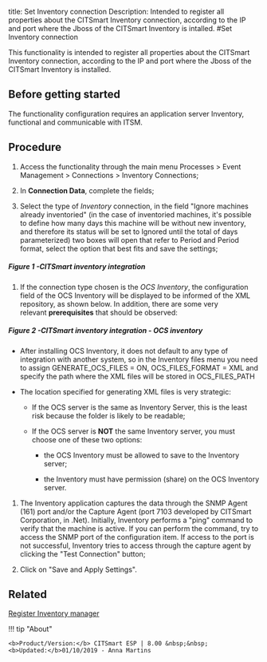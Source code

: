 title: Set Inventory connection
Description: Intended to register all properties about the CITSmart Inventory connection, according to the IP and port where the Jboss of the CITSmart Inventory is intalled.
#Set Inventory connection

This functionality is intended to register all properties about the CITSmart
Inventory connection, according to the IP and port where the Jboss of the
CITSmart Inventory is installed.

Before getting started
--------------------------

The functionality configuration requires an application server Inventory,
functional and communicable with ITSM.

Procedure
-------------

1.  Access the functionality through the main menu Processes \> Event Management
    \> Connections \> Inventory Connections;

2.  In **Connection Data**, complete the fields;

3.  Select the type of *Inventory* connection, in the field "Ignore machines
    already inventoried" (in the case of inventoried machines, it's possible to
    define how many days this machine will be without new inventory, and
    therefore its status will be set to Ignored until the total of days
    parameterized) two boxes will open that refer to Period and Period format,
    select the option that best fits and save the settings;

##### Figure 1 -CITSmart inventory integration

1.  If the connection type chosen is the *OCS Inventory*, the configuration
    field of the OCS Inventory will be displayed to be informed of the XML
    repository, as shown below. In addition, there are some very
    relevant **prerequisites** that should be observed:

##### Figure 2 -CITSmart inventory integration - OCS inventory

   + After installing OCS Inventory, it does not default to any type of
     integration with another system, so in the Inventory files menu you need to
     assign GENERATE_OCS_FILES = ON, OCS_FILES_FORMAT = XML and specify the path
     where the XML files will be stored in OCS_FILES_PATH

   + The location specified for generating XML files is very strategic:

       + If the OCS server is the same as Inventory Server, this is the least
         risk because the folder is likely to be readable;

       + If the OCS server is **NOT** the same Inventory server, you must choose
         one of these two options:

            + the OCS Inventory must be allowed to save to the Inventory server;

            + the Inventory must have permission (share) on the OCS Inventory
              server.

1.  The Inventory application captures the data through the SNMP Agent (161)
    port and/or the Capture Agent (port 7103 developed by CITSmart Corporation,
    in .Net). Initially, Inventory performs a "ping" command to verify that the
    machine is active. If you can perform the command, try to access the SNMP
    port of the configuration item. If access to the port is not successful,
    Inventory tries to access through the capture agent by clicking the "Test
    Connection" button;

2.  Click on "Save and Apply Settings".

Related
-------

[Register Inventory manager](https://docs-dev.citsmart.com/en/site/citsmart-esp-8/5-processes/event/configuration/register.inventory.manager.html)



!!! tip "About"

    <b>Product/Version:</b> CITSmart ESP | 8.00 &nbsp;&nbsp;
    <b>Updated:</b>01/10/2019 - Anna Martins

